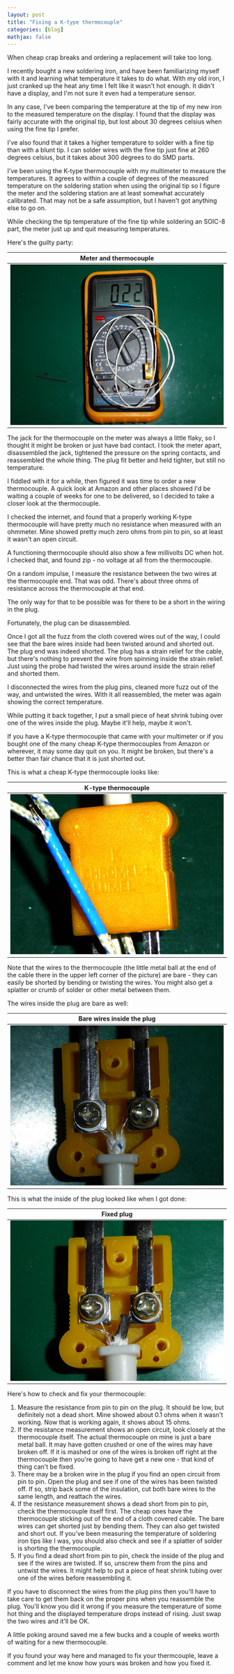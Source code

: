 ```yaml
---
layout: post
title: "Fixing a K-type thermocouple"
categories: [blog]
mathjax: false
---
```

When cheap crap breaks and ordering a replacement will take too long.

I recently bought a new soldering iron, and have been familiarizing myself with it and learning what temperature it takes to do what.  With my old iron, I just cranked up the heat any time I felt like it wasn't hot enough.  It didn't have a display, and I'm not sure it even had a temperature sensor.

In any case, I've been comparing the temperature at the tip of my new iron to the measured temperature on the display.  I found that the display was fairly accurate with the original tip, but lost about 30 degrees celsius when using the fine tip I prefer.

I've also found that it takes a higher temperature to solder with a fine tip than with a blunt tip.  I can solder wires with the fine tip just fine at 260 degrees celsius, but it takes about 300 degrees to do SMD parts.

I've been using the K-type thermocouple with my multimeter to measure the temperatures.  It agrees to within a couple of degrees of the measured temperature on the soldering station when using the original tip so I figure the meter and the soldering station are at least somewhat accurately calibrated.  That may not be a safe assumption, but I haven't got anything else to go on.

While checking the tip temperature of the fine tip while soldering an SOIC-8 part, the meter just up and quit measuring temperatures.

Here's the guilty party:

|Meter and thermocouple|
|---------|
|![Meter and thermocouple](/assets/2020-03-24-fixthermocouple/meter.jpg)|

The jack for the thermocouple on the meter was always a little flaky, so I thought it might be broken or just have bad contact.  I took the meter apart, disassembled the jack, tightened the pressure on the spring contacts, and reassembled the whole thing.  The plug fit better and held tighter, but still no temperature.

I fiddled with it for a while, then figured it was time to order a new thermocouple.  A quick look at Amazon and other places showed I'd be waiting a couple of weeks for one to be delivered, so I decided to take a closer look at the thermocouple.

I checked the internet, and found that a properly working K-type thermocouple will have pretty much no resistance when measured with an ohmmeter.  Mine showed pretty much zero ohms from pin to pin, so at least it wasn't an open circuit.

A functioning thermocouple should also show a few millivolts DC when hot.  I checked that, and found zip - no voltage at all from the thermocouple.

On a random impulse, I measure the resistance between the two wires at the thermocouple end.  That was odd.  There's about three ohms of resistance across the thermocouple at that end.

The only way for that to be possible was for there to be a short in the wiring in the plug.

Fortunately, the plug can be disassembled.

Once I got all the fuzz from the cloth covered wires out of the way, I could see that the bare wires inside had been twisted around and shorted out.  The plug end was indeed shorted.  The plug has a strain relief for the cable, but there's nothing to prevent the wire from spinning inside the strain relief.  Just using the probe had twisted the wires around inside the strain relief and shorted them.

I disconnected the wires from the plug pins, cleaned more fuzz out of the way, and untwisted the wires.  With it all reassembled, the meter was again showing the correct temperature.

While putting it back together, I put a small piece of heat shrink tubing over one of the wires inside the plug.  Maybe it'll help, maybe it won't.

If you have a K-type thermocouple that came with your multimeter or if you bought one of the many cheap K-type thermocouples from Amazon or wherever, it may some day quit on you.  It might be broken, but there's a better than fair chance that it is just shorted out.

This is what a cheap K-type thermocouple looks like:

|K-type thermocouple|
|---------|
|![K-type thermocouple](/assets/2020-03-24-fixthermocouple/thermocouple.jpg)|

Note that the wires to the thermocouple (the little metal ball at the end of the cable there in the upper left corner of the picture) are bare - they can easily be shorted by bending or twisting the wires.  You might also get a splatter or crumb of solder or other metal between them.

The wires inside the plug are bare as well:

|Bare wires inside the plug|
|---------|
|![Bare wires inside the plug](/assets/2020-03-24-fixthermocouple/plug-barewires.jpg)|

This is what the inside of the plug looked like when I got done:

|Fixed plug|
|---------|
|![Fixed plug](/assets/2020-03-24-fixthermocouple/plug-fixed.jpg)|

Here's how to check and fix your thermocouple:

1. Measure the resistance from pin to pin on the plug.  It should be low, but definitely not a dead short.  Mine showed about 0.1 ohms when it wasn't working.  Now that is working again, it shows about 15 ohms.
2. If the resistance measurement shows an open circuit, look closely at the thermocouple itself.  The actual thermocouple on mine is just a bare metal ball.  It may have gotten crushed or one of the wires may have broken off.  If it is mashed or one of the wires is broken off right at the thermocouple then you're going to have get a new one - that kind of thing can't be fixed.
3. There may be a broken wire in the plug if you find an open circuit from pin to pin.  Open the plug and see if one of the wires has been twisted off. If so, strip back some of the insulation, cut both bare wires to the same length, and reattach the wires.
4. If the resistance measurement shows a dead short from pin to pin, check the thermocouple itself first.  The cheap ones have the thermocouple sticking out of the end of a cloth covered cable.  The bare wires can get shorted just by bending them.  They can also get twisted and short out.  If you've been measuring the temperature of soldering iron tips like I was, you should also check and see if a splatter of solder is shorting the thermocouple.
5. If you find a dead short from pin to pin, check the inside of the plug and see if the wires are twisted.  If so, unscrew them from the pins and untwist the wires.  It might help to put a piece of heat shrink tubing over one of the wires before reassembling it. 

If you have to disconnect the wires from the plug pins then you'll have to take care to get them back on the proper pins when you reassemble the plug.  You'll know you did it wrong if you measure the temperature of some hot thing and the displayed temperature drops instead of rising.  Just swap the two wires and it'll be OK.

A little poking around saved me a few bucks and a couple of weeks worth of waiting for a new thermocouple.

If you found your way here and managed to fix your thermcouple, leave a comment and let me know how yours was broken and how you fixed it.

